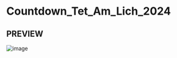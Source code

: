 # Countdown_Tet_Am_Lich_2024

## PREVIEW
![image](https://user-images.githubusercontent.com/94778246/235683889-b56a9549-07aa-465e-8db9-c18f2a90d684.png)

